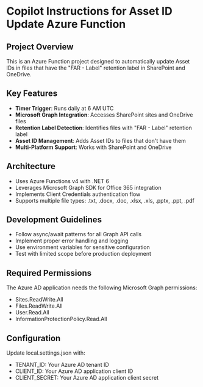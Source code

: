 # Copilot Instructions for Asset ID Update Azure Function

<!-- Use this file to provide workspace-specific custom instructions to Copilot. For more details, visit https://code.visualstudio.com/docs/copilot/copilot-customization#_use-a-githubcopilotinstructionsmd-file -->

## Project Overview
This is an Azure Function project designed to automatically update Asset IDs in files that have the "FAR - Label" retention label in SharePoint and OneDrive.

## Key Features
- **Timer Trigger**: Runs daily at 6 AM UTC
- **Microsoft Graph Integration**: Accesses SharePoint sites and OneDrive files
- **Retention Label Detection**: Identifies files with "FAR - Label" retention label
- **Asset ID Management**: Adds Asset IDs to files that don't have them
- **Multi-Platform Support**: Works with SharePoint and OneDrive

## Architecture
- Uses Azure Functions v4 with .NET 6
- Leverages Microsoft Graph SDK for Office 365 integration
- Implements Client Credentials authentication flow
- Supports multiple file types: .txt, .docx, .doc, .xlsx, .xls, .pptx, .ppt, .pdf

## Development Guidelines
- Follow async/await patterns for all Graph API calls
- Implement proper error handling and logging
- Use environment variables for sensitive configuration
- Test with limited scope before production deployment

## Required Permissions
The Azure AD application needs the following Microsoft Graph permissions:
- Sites.ReadWrite.All
- Files.ReadWrite.All
- User.Read.All
- InformationProtectionPolicy.Read.All

## Configuration
Update local.settings.json with:
- TENANT_ID: Your Azure AD tenant ID
- CLIENT_ID: Your Azure AD application client ID
- CLIENT_SECRET: Your Azure AD application client secret
